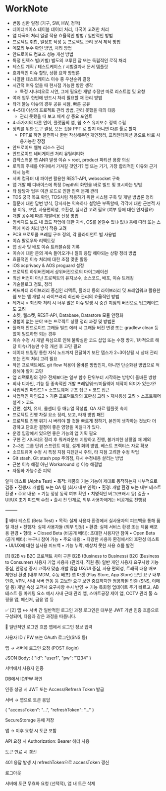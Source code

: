 # WorkNote

- 변동 심한 일정 (기구, SW, HW, 정책)
- 데이터베이스 테이블 데이터 처리, 다국어 고려한 처리
- 앱 다국어 처리 일괄 적용 효율적인 방법 / 일반적인 방법
- 프로젝트 취합, 일정표 작성 등 프로젝트 관리 문서 제작 방법
- 메모리 누수 확인 방법, 처리 방법
- 안드로이드 컴포즈 성능 개선 방법
- 특정 인덱스 별(키별) 별도의 코루틴 잡 또는 독립적인 로직 처리
- 테스트 계획 / 테스트케이스 / 시험결과서 문서 템플릿
- 효과적인 이슈 할당, 상황 요약 방법론
- 나열한 테스트케이스 이슈 중 우선순위 결정
- 시간적 여유 없을 때 현시점 가능한 방안 생각
  - 특정 시나리오로 시연, 그에 필요한 개발 수정만 따로 리스트업 및 요청
- 여러 업무 한번에 반드시 처리 필요할 때 관리 방법
- 타개 불능 이슈의 경우 공유 시점, 빠른 공유
- 4~5대 이상의 프로젝트 관리 방법, 관리 못했을 때의 대응
  - 관리 못했을 때 보고 체계 상 중요 포인트
- 4~5가지의 다른 언어, 플랫폼의 앱, 웹 소스 유지보수 정책 수립
- 정리를 위한 도구 결정, 모든 것을 PPT 로 할지 아니면 다른 툴로 할지
  - PPT로 하면 불편하나 한번 작성해두면 개인정리, 프리젠테이션 용으로 바로 사용가능한 장점
- 안드로이드 웹뷰 리소스 관리
- 안드로이드 네비게이션 처리 유틸리티화
- 갑작스러운 앱 ANR 발생 이슈 > root, product 파티션 용량 의심
- 로직의 주체를 어디에서 가져갈 것인가? 앱 또는 기기, 가장 합리적인 이유와 근거 제시 능력
- 서버 컴퓨터 내 파이썬 활용한 REST-API, websocket 구축
- 앱 개발 때 디바이스에 특정 Depth의 화면을 바로 빌드 및 표시하는 방법
- 타 담당자 업무 이관 로드로 인한 인력 문제 관리
- TDS 궁극 목표 확인, TDS처럼 적용하기 위한 시스템 구축 및 개발 방법론 정리
- 질문에 대한 답변 방식, 당사자는 익숙하나 설명은 부족할때, 각각에 대한 근본적 사용 이유, 보안, 사용편의성, 호환성, 실시간 고려 필요 (여부 등에 대한 인지필요)
- 개발 공수에 따른 개발비용 산정 방법
- 임베디드 보드 내 코드 작업에 대한 지식, OS를 올릴수 있냐 없냐 등에 따라 또는 스펙에 따라 처리 방식 적용 고려
- PCB 프로토콜 프레임 구조 정의, 각 클라이언트 별 사용법
- 이슈 팔로우와 리팩토링
- 앱 심사 및 배포 이슈 트러블슈팅 기록
- 이슈에 대한 문의 계속 들어오거나 질의 응답 해야되는 상황 정리 방법
- 효율적인 이슈 처리에 대한 초점 맞춘 활동
- iOS xcprivacy & AOS proguard 설정
- 프로젝트 하위버전에서 상위버전으로의 마이그레이션
- 최신 버전이 아닌 프로젝트의 유지보수, 소스코드, 배포, 이슈 트래킹
- 기술블로그 검토, 정리
- 써드파티 라이브러리 중심인 리액트, 플러터 등의 라이브러리 및 프레임워크 활용한 웹 또는 앱 개발 시 라이브러리 최신화 관리의 효율적인 방법
- 레거시 > 최신화 처리 시 너무 많은 이슈 발생 시 중간 지점의 버전으로 업그레이드도 고려
- 소켓, 웹소켓, REST-API, Database, Datastore 모듈 안정화
- 경험이 없는 분야 또는 프로젝트 상황 정리 과정 및 방법론
- 플러터 안드로이드 그래들 빌드 에러 시 그래들 버전 변경 또는 gradlew clean 등 없이 빌드하면 되는 경우
- 이슈 수정 시 개발 욕심으로 인해 불확실한 코드 삽입 또는 수정 방지, 1차적으로 해당 이슈/기능만 수정 개선 후 고민 필요
- 데이터 드릴링 통한 자식 노드까지 전달하기 보단 뎁스가 2~3이상될 시 상태 관리 또는 전역 처리 고려 필요
- 작은 프로젝트에도 git flow 적용이 올바른 방법인지, 아니면 단순화된 방법으로 적용해야 할지 고민
- 앱 리팩토링의 경우 전체보다는 일부 함수 단위부터 시작하는 방향이 올바른 방향
- 회사 디자인, 기능 등 종속적인 개발 프레임워크/미들웨어 제작이 의미가 있는가?
- 사업적인 마인드1 > 소프트웨어 구조 접근 > 코드 접근
- 사업적인 마인드2 > 기존 프로덕트와의 호환성 고려 > 재사용성 고려 > 소프트웨어 설계 > 코드
- 간편, 설치, 유저, 콜센터 등 매뉴얼 작성법, QA 자료 템플릿 숙지
- 프로젝트 진행 차질 요소 정리, 보고, 타개 방법 패턴
- 프로젝트 진행 위기 시 버려야 할 것들 빠르게 정하기, 본인이 생각하는 것보다 더 강하고 단호한 결정이 좋은 영향을 미칠때가 있다.
- 운영 입장에서 있으면 좋은 기능의 앱 기획 필요
- 구현 전 시나리오 정리 후 워커라운드 지양하고 진행, 불가피한 상황일 때 제외
- 2~3인 그룹 단위 스프린트 미팅, 설계 회의 방법, 베스트 프랙티스 자료 확보
- 소프트웨어 수정 시 특정 지점 디펜던시 주의, 타 지점 고려한 수정 작업
- Git stash, Git stash pop 주의점, 다시 수정내용 살리는 방법
- 근본 이슈 해결 아닌 Workaround 성 이슈 해결법
 - 자동화 가능수준 피악


알파 테스트 (Alpha Test)
	•	목적: 제품의 기본 기능이 제대로 동작하는지 내부적으로 검증
	•	진행자: 개발팀 또는 QA 팀 (회사 내부 인력)
	•	환경: 개발 환경 또는 내부 테스트 환경
	•	주요 내용:
	•	기능 정상 동작 여부 확인
	•	치명적인 버그(크래시 등) 검출
	•	UI/UX 초기 피드백 수집
	•	출시 전 단계로, 외부 사용자에게는 비공개로 진행됨

⸻

🔸 베타 테스트 (Beta Test)
	•	목적: 실제 사용자 환경에서 실사용자의 피드백을 통해 품질 개선
	•	진행자: 실제 사용자들 (외부 인원)
	•	환경: 실제 서비스 환경 또는 제품 배포용 환경
	•	형태:
	•	Closed Beta (비공개 베타): 초대한 사용자만 참여
	•	Open Beta (공개 베타): 누구나 참여 가능
	•	주요 내용:
	•	다양한 사용자 환경에서의 호환성 테스트
	•	UI/UX에 대한 실사용 피드백
	•	기능 누락, 예상치 못한 사용 흐름 발견


[1] B2B vs B2C 프로젝트 차이
구분	B2B (Business to Business)	B2C (Business to Consumer)
사용자	기업 사용자 (관리자, 직원 등)	일반 개인 사용자
요구사항	기능 중심, 안정성 중시
고객사 맞춤 개발 많음	UX/UI 중심, 사용 편의성, 트래픽 대응
배포	제한된 환경 (내부 MDM, 수동 배포)	앱 마켓 (Play Store, App Store)
보안 요구	내부 인증, VPN, 사내 서버 연동 등 고보안 요구	보안 중요하지만 범용화된 인증 (SNS, 이메일 등)
개발 속성	고객사 요구사항 수시 반영 → 기능 특화형	업데이트 주기 빠르고, AB 테스트 등 마케팅 요소
예시	사내 근태 관리 앱, 스마트공장 제어 앱, CCTV 관리 툴	쇼핑몰 앱, 메신저, 금융 앱 등


✅ [2] 앱 ↔ 서버 간 일반적인 로그인 과정
로그인은 대부분 JWT 기반 인증 흐름으로 구성되며, 다음과 같은 과정을 따릅니다.

🔐 일반적인 로그인 흐름
앱에서 로그인 정보 입력

사용자 ID / PW 또는 OAuth 로그인(SNS 등)

앱 → 서버에 로그인 요청 (POST /login)

JSON Body: { "id": "user1", "pw": "1234" }

서버에서 사용자 인증

DB에서 ID/PW 확인

인증 성공 시 JWT 또는 Access/Refresh Token 발급

서버 → 앱으로 토큰 응답

{ "accessToken": "...", "refreshToken": "..." }

SecureStorage 등에 저장

앱 → 이후 요청 시 토큰 포함

API 요청 시 Authorization: Bearer <accessToken> 헤더 사용

토큰 만료 시 갱신

401 응답 발생 시 refreshToken으로 accessToken 갱신

로그아웃

서버에 토큰 무효화 요청 (선택적), 앱 내 토큰 삭제